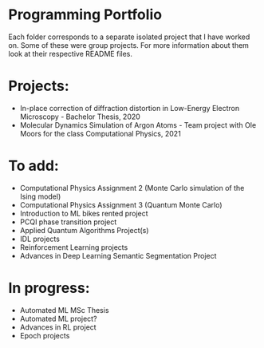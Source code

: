 # Programming Portfolio
Each folder corresponds to a separate isolated project that I have worked on. Some of these were group projects. For more information about them look at their respective README files.

# Projects:
- In-place correction of diffraction distortion in Low-Energy Electron Microscopy - Bachelor Thesis, 2020
- Molecular Dynamics Simulation  of Argon Atoms - Team project with Ole Moors for the class Computational Physics, 2021

# To add:
- Computational Physics Assignment 2 (Monte Carlo simulation of the Ising model)
- Computational Physics Assignment 3 (Quantum Monte Carlo)
- Introduction to ML bikes rented project
- PCQI phase transition project
- Applied Quantum Algorithms Project(s)
- IDL projects
- Reinforcement Learning projects
- Advances in Deep Learning Semantic Segmentation Project

# In progress:
- Automated ML MSc Thesis
- Automated ML project?
- Advances in RL project
- Epoch projects
